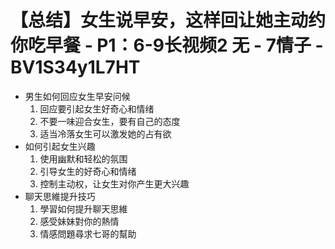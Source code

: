 # 【总结】女生说早安，这样回让她主动约你吃早餐 - P1：6-9长视频2 无 - 7情子 - BV1S34y1L7HT

-   男生如何回应女生早安问候
    1.  回应要引起女生好奇心和情绪
    2.  不要一味迎合女生，要有自己的态度
    3.  适当冷落女生可以激发她的占有欲
-   如何引起女生兴趣
    1.  使用幽默和轻松的氛围
    2.  引导女生的好奇心和情绪
    3.  控制主动权，让女生对你产生更大兴趣
-   聊天思維提升技巧
    1.  學習如何提升聊天思維
    2.  感受妹妹對你的熱情
    3.  情感問題尋求七哥的幫助